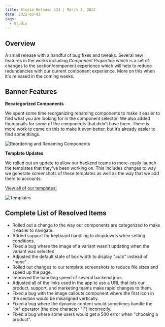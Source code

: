 ```yaml
---
title: Studio Release 134 | March 3, 2022
date: 2022-03-03
tags:
  - Studio
---
```


## Overview

A small release with a handful of bug fixes and tweaks. Several new features in the works including *Component
Properties* which is a set of changes to the section/component experience which will help to reduce redundancies with
our current component experience. More on this when it's released in the coming weeks.

## Banner Features

**Recategorized Components**

We spent some time reorganizing renaming components to make it easier to find what you are looking for in the component
selector. We also added thumbnails for some of the components that didn’t have them. There is more work to come on this
to make it even better, but it’s already easier to find some things.

 ![Reordering and Renaming Components](/assets/studio/reorder-rename.png)

**Template Updates**

We rolled out an update to allow our backend teams to more-easily launch the templates that they've been working on.
This includes changes to way we generate screenshots of these templates as well as the way that we add them to accounts.

[View all of our templates!](https://www.unstack.com/templates)

![Templates](/assets/studio/template-screenshots.png)

## Complete List of Resolved Items

* Rolled out a change to the way our components are categorized to make it easier to navigate.
* Added support for keyboard handling to dropdowns when setting conditions.
* Fixed a bug where the image of a variant wasn't updating when the variant was selected.
* Adjusted the default state of box width to display "auto" instead of "none" .
* Rolled out changes to our template screenshots to reduce file sizes and speed up the page.
* Improved the handling speed of several backend jobs.
* Adjusted all of the links used in the app to use a URL that lets our product, support, and marketing teams make rapid
  changes to them.
* Fixed a bug with the image callouts component where the first icon in the section would be misaligned vertically.
* Fixed a bug where the dynamic content would sometimes handle the "or" operator (the pipe character "|") incorrectly.
* Fixed a bug where some users would get a 500 error when "choosing a product".
